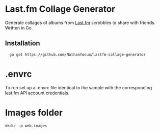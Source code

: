 # Last.fm Collage Generator

Generate collages of albums from [Last.fm](https://last.fm/) scrobbles to share
with friends. Written in Go.

## Installation

```
  go get https://github.com/NathanYocum/lastfm-collage-generator
```

# .envrc

To run set up a .envrc file identical to the sample with the corresponding 
last.fm API account credentials.

# Images folder
`mkdir -p web.images`